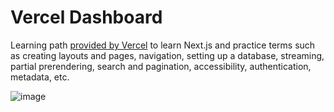 # Vercel Dashboard

Learning path [provided by Vercel](https://nextjs.org/learn/dashboard-app) to learn Next.js and practice terms such as creating layouts and pages, navigation, setting up a database, streaming, partial prerendering, search and pagination, accessibility, authentication, metadata, etc.

![image](https://github.com/user-attachments/assets/a4e24c5f-0455-4e8c-924e-8e727d1e263b)
